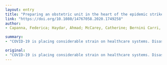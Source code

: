 ```yaml
---
layout: entry
title: "Preparing an obstetric unit in the heart of the epidemic strike of COVID-19: quick reorganization tips"
link: "https://doi.org/10.1080/14767058.2020.1749258"
author:
- Capanna, Federica; Haydar, Ahmad; McCarey, Catherine; Bernini Carri, Enrico; Bartha Rasero, Jose; Tsibizova, Valentina; Helmer, Hanns; Makatsarya, Alexander; Di Renzo, Gian Carlo

summary:
- "COVID-19 is placing considerable strain on healthcare systems. Disaster and military medicine specialists were involved in the outbreak in Italy. Many countries declared a state of emergency and lockdown to contain the exponential transmission of the disease. The purpose of this review is to suggest quick key points of strategies to implement in obstetric units without delay to respond to the oncoming wave. It is essential in an emergency situation to understand what is at stake and prepare maternity wards in best possible way. Health providers were caught off guard and personnel unprepared to be a major strain on the healthcare system after many units were overwhelmed.."

original:
- "COVID-19 is placing considerable strain on healthcare systems. Disaster and military medicine specialists were involved in the outbreak in Italy, after many units were overwhelmed.Health providers were caught off guard and personnel was unprepared to face this unprecedented threat. Local decisions accelerated the rate of the spread. Many countries declared a state of emergency and lockdown to contain the exponential transmission of the disease.The purpose of this review is to suggest quick key points of strategies to implement in obstetric units without delay to respond to the oncoming wave, based on experience and feedback from the field.It is essential in an emergency situation to understand what is at stake and prepare maternity wards in the best possible way."
---
```



